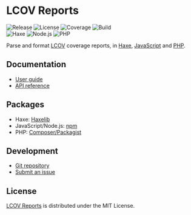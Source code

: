 # LCOV Reports
![Release](https://img.shields.io/badge/release-v0.1.0-brightgreen.svg) ![License](https://img.shields.io/badge/license-MIT-blue.svg) ![Coverage](https://coveralls.io/repos/github/cedx/lcov.hx/badge.svg) ![Build](https://github.com/cedx/lcov.hx/workflows/build/badge.svg)  
![Haxe](https://img.shields.io/badge/haxe-%3E%3D4.0.0-brightgreen.svg) ![Node.js](https://img.shields.io/node/v/@cedx/lcov.hx.svg) ![PHP](https://img.shields.io/packagist/php-v/cedx/lcov.hx.svg) 

Parse and format [LCOV](http://ltp.sourceforge.net/coverage/lcov.php) coverage reports, in [Haxe](https://haxe.org), [JavaScript](https://developer.mozilla.org/en-US/docs/Web/JavaScript) and [PHP](https://www.php.net).

## Documentation
- [User guide](https://docs.belin.io/lcov.hx)
- [API reference](https://api.belin.io/lcov.hx)

## Packages
- Haxe: [Haxelib](https://lib.haxe.org/p/lcov)
- JavaScript/Node.js: [npm](https://www.npmjs.com/package/@cedx/lcov.hx)
- PHP: [Composer/Packagist](https://packagist.org/packages/cedx/lcov.hx)

## Development
- [Git repository](https://git.belin.io/cedx/lcov.hx)
- [Submit an issue](https://git.belin.io/cedx/lcov.hx/issues)

## License
[LCOV Reports](https://docs.belin.io/lcov.hx) is distributed under the MIT License.
